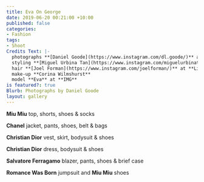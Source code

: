 ```yaml
---
title: Eva On George
date: 2019-06-20 00:21:00 +10:00
published: false
categories:
- Fashion
tags:
- Shoot
Credits Text: |-
  photographs **[Daniel Goode](https://www.instagram.com/dl.goode/)** at **[The Artist Group](https://www.instagram.com/theartistgroup/)**
  styling **[Miguel Urbina Tan](https://www.instagram.com/miguelurbinatan/)**
  hair **[Joel Forman](https://www.instagram.com/joelforman/)** at **Lion Artist Management**
  make-up **Corina Wilmshurst**
  model **Eva** at **IMG**
is featured?: true
Blurb: Photographs by Daniel Goode
layout: gallery
---
```


**Miu Miu** top, shorts, shoes & socks

**Chanel** jacket, pants, shoes, belt & bags

**Christian Dior** vest, skirt, bodysuit & shoes

**Christian Dior** dress, bodysuit & shoes

**Salvatore Ferragamo** blazer, pants, shoes & brief case

**Romance Was Born** jumpsuit and **Miu Miu** shoes
